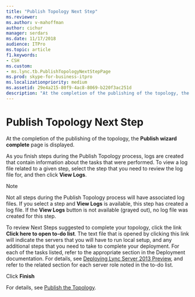 ```yaml
---
title: "Publish Topology Next Step"
ms.reviewer: 
ms.author: v-mahoffman
author: cichur
manager: serdars
ms.date: 11/17/2018
audience: ITPro
ms.topic: article
f1.keywords:
- CSH
ms.custom:
- ms.lync.tb.PublishTopologyNextStepPage
ms.prod: skype-for-business-itpro
ms.localizationpriority: medium
ms.assetid: 29e4a215-80f9-4ac8-8069-b220f3ac251d
description: "At the completion of the publishing of the topology, the Publish wizard complete page is displayed."
---
```


# Publish Topology Next Step

At the completion of the publishing of the topology, the **Publish wizard complete** page is displayed.

As you finish steps during the Publish Topology process, logs are created that contain information about the tasks that were performed. To view a log file related to a given step, select the step that you need to review the log file for, and then click **View Logs**.

> [!NOTE]
> Not all steps during the Publish Topology process will have associated log files. If you select a step and **View Logs** is available, this step has created a log file. If the **View Logs** button is not available (grayed out), no log file was created for this step.

To review Next Steps suggested to complete your topology, click the link **Click here to open to-do list**. The text file that is opened by clicking this link will indicate the servers that you will have to run local setup, and any additional steps that you need to take to complete your deployment. For each of the tasks listed, refer to the appropriate section in the Deployment documentation. For details, see [Deploying Lync Server 2013 Preview](/previous-versions/office/lync-server-2013/lync-server-2013-deploying-lync-server), and refer to the related section for each server role noted in the to-do list.

Click **Finish**

For details, see [Publish the Topology](/previous-versions/office/lync-server-2013/lync-server-2013-publish-the-topology).